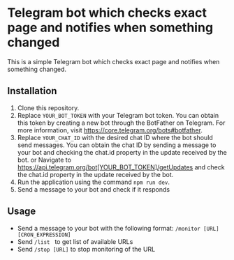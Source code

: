 # Telegram bot which checks exact page and notifies when something changed

This is a simple Telegram bot which checks exact page and notifies when something changed.

## Installation

1. Clone this repository.
2. Replace ```YOUR_BOT_TOKEN``` with your Telegram bot token. You can obtain this token by creating a new bot through the BotFather on Telegram. For more information, visit https://core.telegram.org/bots#botfather.
3. Replace ```YOUR_CHAT_ID``` with the desired chat ID where the bot should send messages. You can obtain the chat ID by sending a message to your bot and checking the chat.id property in the update received by the bot.
or 
Navigate to https://api.telegram.org/bot[YOUR_BOT_TOKEN]/getUpdates and check the chat.id property in the update received by the bot.
4. Run the application using the command ```npm run dev```.
5. Send a message to your bot and check if it responds

## Usage

* Send a message to your bot with the following format: ```/monitor [URL] [CRON_EXPRESSION]```
* Send ```/list ``` to get list of available URLs
* Send ```/stop [URL]``` to stop monitoring of the URL
